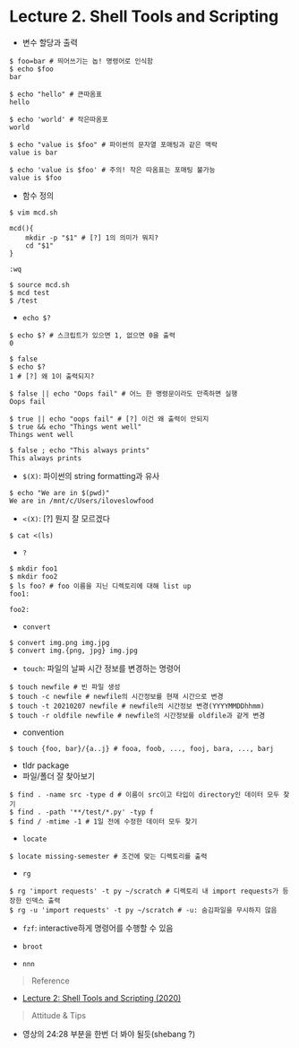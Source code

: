 # Lecture 2. Shell Tools and Scripting

- 변수 할당과 출력

```shell
$ foo=bar # 띄어쓰기는 놉! 명령어로 인식함
$ echo $foo
bar

$ echo "hello" # 큰따옴표
hello

$ echo 'world' # 작은따옴포
world

$ echo "value is $foo" # 파이썬의 문자열 포매팅과 같은 맥락
value is bar

$ echo 'value is $foo' # 주의! 작은 따옴표는 포매팅 불가능
value is $foo
```

- 함수 정의

```shell
$ vim mcd.sh

mcd(){
	mkdir -p "$1" # [?] 1의 의미가 뭐지?
	cd "$1"
}

:wq

$ source mcd.sh
$ mcd test
$ /test
```

- `echo $?`

```shell
$ echo $? # 스크립트가 있으면 1, 없으면 0을 출력							
0

$ false
$ echo $?
1 # [?] 왜 1이 출력되지?

$ false || echo "Oops fail" # 어느 한 명령문이라도 만족하면 실행
Oops fail 

$ true || echo "oops fail" # [?] 이건 왜 출력이 안되지
$ true && echo "Things went well"
Things went well

$ false ; echo "This always prints"
This always prints
```

- `$(X)`: 파이썬의 string formatting과 유사

```shell
$ echo "We are in $(pwd)"
We are in /mnt/c/Users/iloveslowfood
```

- `<(X)`: [?] 뭔지 잘 모르겠다

```shell
$ cat <(ls)
```

- `?`

```
$ mkdir foo1
$ mkdir foo2
$ ls foo? # foo 이름을 지닌 디렉토리에 대해 list up
foo1:

foo2:
```

- `convert`

```shell
$ convert img.png img.jpg
$ convert img.{png, jpg} img.jpg
```

- `touch`: 파일의 날짜 시간 정보를 변경하는 명령어

```shell
$ touch newfile # 빈 파일 생성
$ touch -c newfile # newfile의 시간정보를 현재 시간으로 변경
$ touch -t 20210207 newfile # newfile의 시간정보 변경(YYYYMMDDhhmm)
$ touch -r oldfile newfile # newfile의 시간정보를 oldfile과 같게 변경
```

- convention

```shell
$ touch {foo, bar}/{a..j} # fooa, foob, ..., fooj, bara, ..., barj
```

- tldr package
- 파일/폴더 잘 찾아보기

```shell
$ find . -name src -type d # 이름이 src이고 타입이 directory인 데이터 모두 찾기
$ find . -path '**/test/*.py' -typ f
$ find / -mtime -1 # 1일 전에 수정한 데이터 모두 찾기
```

- `locate`

```shell
$ locate missing-semester # 조건에 맞는 디렉토리를 출력
```

- `rg`

```shell
$ rg 'import requests' -t py ~/scratch # 디렉토리 내 import requests가 등장한 인덱스 출력 
$ rg -u 'import requests' -t py ~/scratch # -u: 숨김파일을 무시하지 않음
```

- `fzf`: interactive하게 명령어를 수행할 수 있음

- `broot`
- `nnn`

> Reference

- [Lecture 2: Shell Tools and Scripting (2020)](https://www.youtube.com/watch?v=kgII-YWo3Zw&list=PLyzOVJj3bHQuloKGG59rS43e29ro7I57J&index=2)



> Attitude & Tips

- 영상의 24:28 부분을 한번 더 봐야 될듯(shebang ?)